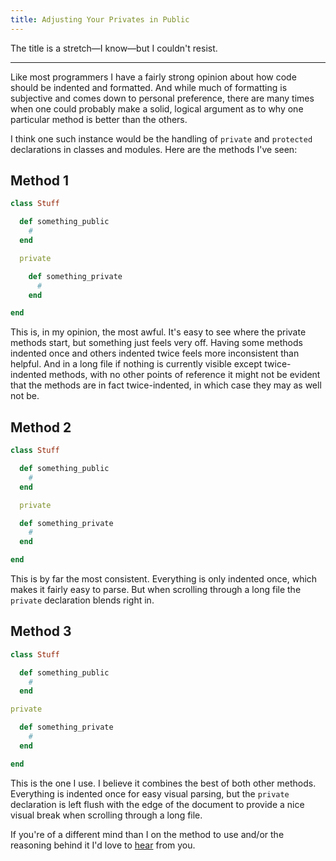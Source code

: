 ```yaml
---
title: Adjusting Your Privates in Public
---
```


The title is a stretch—I know—but I couldn't resist.

---

Like most programmers I have a fairly strong opinion about how code should be indented and formatted. And while much of formatting is subjective and comes down to personal preference, there are many times when one could probably make a solid, logical argument as to why one particular method is better than the others.

I think one such instance would be the handling of `private` and `protected` declarations in classes and modules. Here are the methods I've seen:

## Method 1

```ruby
class Stuff

  def something_public
    #
  end

  private

    def something_private
      #
    end

end
```

This is, in my opinion, the most awful. It's easy to see where the private methods start, but something just feels very off. Having some methods indented once and others indented twice feels more inconsistent than helpful. And in a long file if nothing is currently visible except twice-indented methods, with no other points of reference it might not be evident that the methods are in fact twice-indented, in which case they may as well not be.

## Method 2

```ruby
class Stuff

  def something_public
    #
  end

  private

  def something_private
    #
  end

end
```

This is by far the most consistent. Everything is only indented once, which makes it fairly easy to parse. But when scrolling through a long file the `private` declaration blends right in.

## Method 3

```ruby
class Stuff

  def something_public
    #
  end

private

  def something_private
    #
  end

end
```

This is the one I use. I believe it combines the best of both other methods. Everything is indented once for easy visual parsing, but the `private` declaration is left flush with the edge of the document to provide a nice visual break when scrolling through a long file.

If you're of a different mind than I on the method to use and/or the reasoning behind it I'd love to [hear](mailto:brandon@anti-pattern.com) from you.
